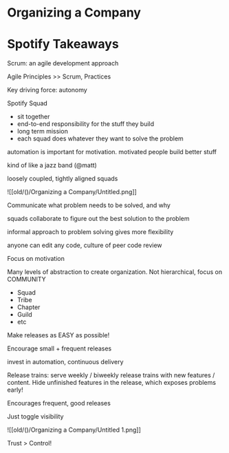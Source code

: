 # Organizing a Company

# Spotify Takeaways

Scrum: an agile development approach

Agile Principles >> Scrum, Practices

Key driving force: autonomy

Spotify Squad

- sit together
- end-to-end responsibility for the stuff they build
- long term mission
- each squad does whatever they want to solve the problem

automation is important for motivation. motivated people build better stuff

kind of like a jazz band (@matt)

loosely coupled, tightly aligned squads

![[old/()/Organizing a Company/Untitled.png]]

Communicate what problem needs to be solved, and why

squads collaborate to figure out the best solution to the problem

informal approach to problem solving gives more flexibility

anyone can edit any code, culture of peer code review

Focus on motivation

Many levels of abstraction to create organization. Not hierarchical, focus on COMMUNITY

- Squad
- Tribe
- Chapter
- Guild
- etc

Make releases as EASY as possible!

Encourage small + frequent releases

invest in automation, continuous delivery

Release trains: serve weekly / biweekly release trains with new features / content. Hide unfinished features in the release, which exposes problems early!

Encourages frequent, good releases

Just toggle visibility

![[old/()/Organizing a Company/Untitled 1.png]]

Trust > Control!
